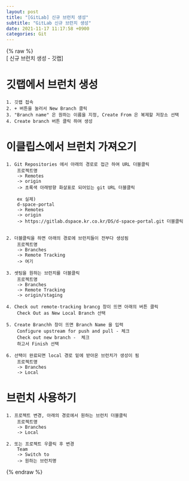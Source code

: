 ```yaml
---  
layout: post  
title: "[GitLab] 신규 브런치 생성"  
subtitle: "GitLab 신규 브런치 생성"  
date: 2021-11-17 11:17:58 +0900  
categories: Git  
---  
```

{% raw %}  
[ 신규 브런치 생성 - 깃랩]  
  
# 깃랩에서 브런치 생성  
  
	1. 깃랩 접속  
	2. + 버튼을 눌러서 New Branch 클릭  
	3. "Branch name" 은 원하는 이름을 지정, Create From 은 복제할 저장소 선택  
	4. Create branch 버튼 클릭 하여 생성  
  
  
# 이클립스에서 브런치 가져오기  
	  
	1. Git Repositories 에서 아래의 경로로 접근 하여 URL 더블클릭  
		프로젝트명  
		-> Remotes   
		-> origin   
		-> 초록색 아래방향 화살표로 되어있는 git URL 더블클릭  
  
		ex 실제)  
		d-space-portal   
		-> Remotes   
		-> origin   
		-> https://gitlab.dspace.kr.co.kr/DS/d-space-portal.git 더블클릭  
	  
	  
	2. 더블클릭을 하면 아래의 경로에 브런치들이 전부다 생성됨  
		프로젝트명  
		-> Branches  
		-> Remote Tracking  
		-> 여기  
		  
	3. 셋팅을 원하는 브런치를 더블클릭  
		프로젝트명  
		-> Branches  
		-> Remote Tracking	  
		-> origin/staging   
	  
	4. Check out remote-tracking brancg 창이 뜨면 아래의 버튼 클릭  
		Check Out as New Local Branch 선택  
	  
	5. Create Branchh 창이 뜨면 Branch Name 을 입력  
		Configure upstream for push and pull - 체크  
		Check out new branch -  체크  
		하고서 Finish 선택  
	  
	6. 선택이 완료되면 local 경로 밑에 받아온 브런치가 생성이 됨   
		프로젝트명  
		-> Branches  
		-> Local   
  
  
  
# 브런치 사용하기  
  
	1. 프로젝트 변경, 아래의 경로에서 원하는 브런치 더블클릭  
		프로젝트명  
		-> Branches  
		-> Local   
	  
	2. 또는 프로젝트 우클릭 후 변경  
		Team  
		-> Switch to   
		-> 원하는 브런치명  
		  
{% endraw %}